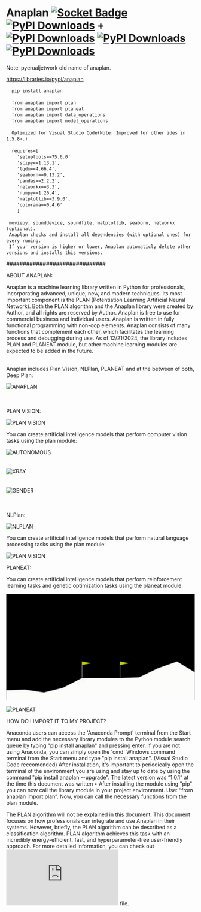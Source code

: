 # Anaplan [![Socket Badge](https://socket.dev/api/badge/pypi/package/anaplan/2.4.9?artifact_id=tar-gz)](https://socket.dev/pypi/package/anaplan/overview/2.4.9/tar-gz) [![PyPI Downloads](https://static.pepy.tech/badge/anaplan)](https://pepy.tech/projects/anaplan) + [![PyPI Downloads](https://static.pepy.tech/badge/pyerualjetwork)](https://pepy.tech/projects/pyerualjetwork) [![PyPI Downloads](https://static.pepy.tech/badge/anaplan/month)](https://pepy.tech/projects/anaplan) [![PyPI Downloads](https://static.pepy.tech/badge/anaplan/week)](https://pepy.tech/projects/anaplan)

Note: pyerualjetwork old name of anaplan.

https://libraries.io/pypi/anaplan

      pip install anaplan
      
      from anaplan import plan
      from anaplan import planeat
      from anaplan import data_operations
      from anaplan import model_operations

      Optimized for Visual Studio Code(Note: Improved for other ides in 1.5.8>.)
      
      requires=[
        'setuptools==75.6.0'
 	    'scipy==1.13.1',
	    'tqdm==4.66.4',
	    'seaborn==0.13.2',
	    'pandas==2.2.2',
	    'networkx==3.3',
	    'numpy==1.26.4',
	    'matplotlib==3.9.0',
	    'colorama==0.4.6'
        ]

     moviepy, sounddevice, soundfile, matplotlib, seaborn, networkx (optional).
     Anaplan checks and install all dependencies (with optional ones) for every runing.
     If your version is higher or lower, Anaplan automaticly delete other versions and installs this versions.
          
##############################

ABOUT ANAPLAN:

Anaplan is a machine learning library written in Python for professionals, incorporating advanced, unique, new, and modern techniques. Its most important component is the PLAN (Potentiation Learning Artificial Neural Network).
Both the PLAN algorithm and the Anaplan library were created by Author, and all rights are reserved by Author.
Anaplan is free to use for commercial business and individual users. Anaplan is written in fully functional programming with non-oop elements. Anaplan consists of many functions that complement each other, which facilitates the learning process and debugging during use.
As of 12/21/2024, the library includes PLAN and PLANEAT module, but other machine learning modules are expected to be added in the future.
<br><br>

Anaplan includes Plan Vision, NLPlan, PLANEAT and at the between of both, Deep Plan:<br>

![ANAPLAN](https://github.com/HCB06/PyerualJetwork/blob/main/Media/anaplan.jpg)<br><br><br>

PLAN VISION:<br>

![PLAN VISION](https://github.com/HCB06/PyerualJetwork/blob/main/Media/PlanVision.jpg)

You can create artificial intelligence models that perform computer vision tasks using the plan module:<br>

![AUTONOMOUS](https://github.com/HCB06/PyerualJetwork/blob/main/Media/autonomous.gif)<br><br><br>
![XRAY](https://github.com/HCB06/PyerualJetwork/blob/main/Media/chest_xray.png)<br><br><br>
![GENDER](https://github.com/HCB06/PyerualJetwork/blob/main/Media/gender_classification.png)<br><br><br>

NLPlan:<br>

![NLPLAN](https://github.com/HCB06/PyerualJetwork/blob/main/Media/NLPlan.jpg)<br>

You can create artificial intelligence models that perform natural language processing tasks using the plan module:

![PLAN VISION](https://github.com/HCB06/PyerualJetwork/blob/main/Media/NLP.gif)

PLANEAT:<br>

You can create artificial intelligence models that perform reinforcement learning tasks and genetic optimization tasks using the planeat module:

![PLANEAT](https://github.com/HCB06/Anaplan/blob/main/Media/PLANEAT_1.gif)<br>

![PLANEAT](https://github.com/HCB06/Anaplan/blob/main/Media/PLANEAT_2.gif)<br>


HOW DO I IMPORT IT TO MY PROJECT?

Anaconda users can access the 'Anaconda Prompt' terminal from the Start menu and add the necessary library modules to the Python module search queue by typing "pip install anaplan" and pressing enter. If you are not using Anaconda, you can simply open the 'cmd' Windows command terminal from the Start menu and type "pip install anaplan". (Visual Studio Code reccomended) After installation, it's important to periodically open the terminal of the environment you are using and stay up to date by using the command "pip install anaplan --upgrade". The latest version was “1.0.1” at the time this document was written
•
After installing the module using "pip" you can now call the library module in your project environment. Use: “from anaplan import plan”. Now, you can call the necessary functions from the plan module.

The PLAN algorithm will not be explained in this document. This document focuses on how professionals can integrate and use Anaplan in their systems. However, briefly, the PLAN algorithm can be described as a classification algorithm. PLAN algorithm achieves this task with an incredibly energy-efficient, fast, and hyperparameter-free user-friendly approach. For more detailed information, you can check out ![ANAPLAN USER MANUEL](https://github.com/HCB06/Anaplan/blob/main/Welcome_to_Anaplan/ANAPLAN_USER_MANUEL_AND_LEGAL_INFORMATION(EN).pdf) file.
